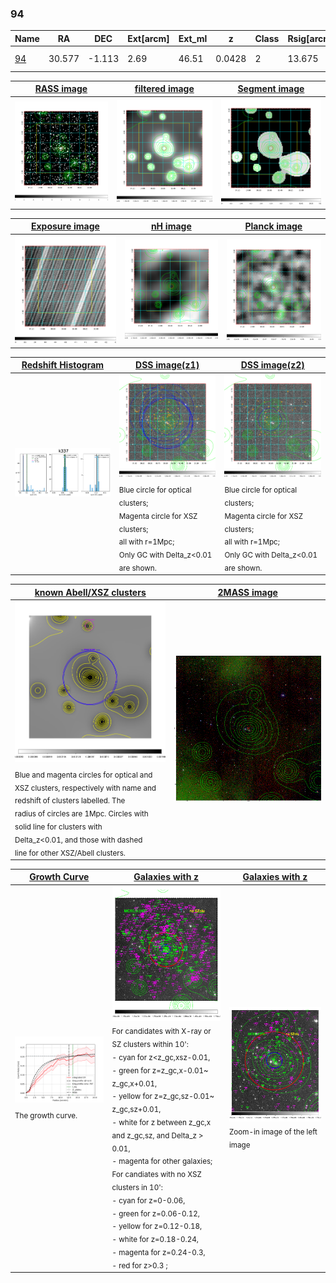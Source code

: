 <div STYLE="page-break-after: always;"></div>

### 94

|Name          |RA          |DEC      | Ext[arcm] | Ext_ml | z    | Class| Rsig[arcmin] | CRsig[c/s] | CR500[c/s] | R500[Mpc] |L500[erg/s]|F500[erg/s/cm^2]| M500[Msun]|Tx[keV]|beta|GC(XSZ,Delta_z<0.01)| GC(OPT,Delta_z<0.01)|GC|alias|
|--------------|------------|------------|---|---|-----------|--------|------|------|----|----|----|----|----|----|----|----|----|----|---|
|[94](script/94.md)     | 30.577       | -1.113       | 2.69    | 46.51   | 0.0428 | 2   | 13.675 |0.203 |0.201 |0.635 |1.483e+43 |3.458e-12 |7.595e+13 |1.831 |0.665 |MCXC, |Wen, |MCXC, A, |k337|

|[RASS image](../image/94/94_img.pdf)|[filtered image](../image/94/94_fil.pdf)|[Segment image](../image/94/94_seg.pdf)|
|-------------------|--------------------|-------------------|
| <img src="../image/94/94_img.png" width="300">  | <img src="../image/94/94_fil.png" width="300">   | <img src="../image/94/94_seg.png" width="300">  |

|[Exposure image](../image/94/94_mex.pdf)| [nH image](../image/94/94_nh.pdf)| [Planck image](../image/94/94_p.pdf)|
|-------------------|--------------------|-------------------|
|<img src="../image/94/94_mex.png" width="300">   | <img src="../image/94/94_nh.png" width="300">    | <img src="../image/94/94_p.png" width="300"> |

|[Redshift Histogram](../image/94/94_zg.pdf) | [DSS image(z1)](../image/94/94_dss_z1.pdf)      |  [DSS image(z2)](../image/94/94_dss_z2.pdf)    |
|-------------------|--------------------|-------------------|
|<img src="../image/94/94_zg.png" width="300"> |<img src="../image/94/94_dss_z1.png" width="300"> <sub><br>Blue circle for optical clusters; <br>Magenta circle for XSZ clusters; <br>all with r=1Mpc; <br>Only GC with Delta_z<0.01 are shown. </sub>| <img src="../image/94/94_dss_z2.png" width="300"><sub><br>Blue circle for optical clusters; <br>Magenta circle for XSZ clusters; <br>all with r=1Mpc; <br>Only GC with Delta_z<0.01 are shown. </sub> |

|[known Abell/XSZ clusters](../image/94/94_m.pdf) | [2MASS image](../image/94/94_2mass.pdf)      |
|-------------------|-------------------|
|<img src=../image/94/94_m.png width="300"> <sub><br>Blue and magenta circles for optical and <br>XSZ clusters, respectively with name and <br>redshift of clusters labelled. The <br>radius of circles are 1Mpc. Circles with <br>solid line for clusters with <br>Delta_z<0.01, and those with dashed <br>line for other XSZ/Abell clusters.        </sub>|<img src="../image/94/94_2mass.png" width="300">  |

|[Growth Curve](../image/94/94_gca_all.png) |[Galaxies with z](../image/94/94_opt_ned.pdf) |[Galaxies with z](../image/94/94_opt_ned_zoom.pdf) |
|-------------------|-------------------|-------------------|
| <img src="../image/94/94_gca_all.png" width="300"> <sub><br>The growth curve.</sub>| <img src=../image/94/94_opt_ned.png width="300"> <br><sub> For candidates with X-ray or SZ clusters within 10': <br> - cyan for z<z_gc,xsz-0.01, <br> - green for z=z_gc,x-0.01~ z_gc,x+0.01, <br> - yellow for z=z_gc,sz-0.01~ z_gc,sz+0.01, <br> - white for z between z_gc,x and z_gc,sz, and Delta_z > 0.01, <br> - magenta for other galaxies; <br>For candiates with no XSZ clusters in 10': <br> - cyan for z=0-0.06, <br> - green for z=0.06-0.12, <br> - yellow for z=0.12-0.18, <br> - white for z=0.18-0.24, <br> - magenta for z=0.24-0.3, <br> - red for z>0.3 ;  </sub>|<img src=../image/94/94_opt_ned_zoom.png width="300">  <br><sub> Zoom-in image of the left image</sub>|





